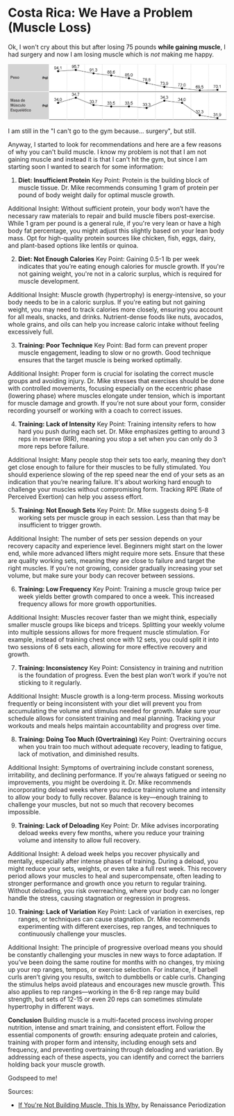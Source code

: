 # Costa Rica: We Have a Problem (Muscle Loss)

Ok, I won't cry about this but after losing 75 pounds **while gaining muscle**, I had surgery and now I am losing muscle which is *not* making me happy. 

![losing muscle](../images/losing-muscle.png)

I am still in the "I can't go to the gym because... surgery", but still. 

Anyway, I started to look for recommendations and here are a few reasons of why you can't build muscle. I know my problem is not that I am not gaining muscle and instead it is that I can't hit the gym, but since I am starting soon I wanted to search for some information:

1. **Diet: Insufficient Protein**
Key Point: Protein is the building block of muscle tissue. Dr. Mike recommends consuming 1 gram of protein per pound of body weight daily for optimal muscle growth.

Additional Insight: Without sufficient protein, your body won’t have the necessary raw materials to repair and build muscle fibers post-exercise. While 1 gram per pound is a general rule, if you're very lean or have a high body fat percentage, you might adjust this slightly based on your lean body mass. Opt for high-quality protein sources like chicken, fish, eggs, dairy, and plant-based options like lentils or quinoa.

2. **Diet: Not Enough Calories**
Key Point: Gaining 0.5-1 lb per week indicates that you’re eating enough calories for muscle growth. If you're not gaining weight, you're not in a caloric surplus, which is required for muscle development.

Additional Insight: Muscle growth (hypertrophy) is energy-intensive, so your body needs to be in a caloric surplus. If you're eating but not gaining weight, you may need to track calories more closely, ensuring you account for all meals, snacks, and drinks. Nutrient-dense foods like nuts, avocados, whole grains, and oils can help you increase caloric intake without feeling excessively full.

3. **Training: Poor Technique**
Key Point: Bad form can prevent proper muscle engagement, leading to slow or no growth. Good technique ensures that the target muscle is being worked optimally.

Additional Insight: Proper form is crucial for isolating the correct muscle groups and avoiding injury. Dr. Mike stresses that exercises should be done with controlled movements, focusing especially on the eccentric phase (lowering phase) where muscles elongate under tension, which is important for muscle damage and growth. If you’re not sure about your form, consider recording yourself or working with a coach to correct issues.

4. **Training: Lack of Intensity**
Key Point: Training intensity refers to how hard you push during each set. Dr. Mike emphasizes getting to around 3 reps in reserve (RIR), meaning you stop a set when you can only do 3 more reps before failure.

Additional Insight: Many people stop their sets too early, meaning they don’t get close enough to failure for their muscles to be fully stimulated. You should experience slowing of the rep speed near the end of your sets as an indication that you’re nearing failure. It's about working hard enough to challenge your muscles without compromising form. Tracking RPE (Rate of Perceived Exertion) can help you assess effort.

5. **Training: Not Enough Sets**
Key Point: Dr. Mike suggests doing 5-8 working sets per muscle group in each session. Less than that may be insufficient to trigger growth.

Additional Insight: The number of sets per session depends on your recovery capacity and experience level. Beginners might start on the lower end, while more advanced lifters might require more sets. Ensure that these are quality working sets, meaning they are close to failure and target the right muscles. If you’re not growing, consider gradually increasing your set volume, but make sure your body can recover between sessions.

6. **Training: Low Frequency**
Key Point: Training a muscle group twice per week yields better growth compared to once a week. This increased frequency allows for more growth opportunities.

Additional Insight: Muscles recover faster than we might think, especially smaller muscle groups like biceps and triceps. Splitting your weekly volume into multiple sessions allows for more frequent muscle stimulation. For example, instead of training chest once with 12 sets, you could split it into two sessions of 6 sets each, allowing for more effective recovery and growth.

7. **Training: Inconsistency**
Key Point: Consistency in training and nutrition is the foundation of progress. Even the best plan won’t work if you’re not sticking to it regularly.

Additional Insight: Muscle growth is a long-term process. Missing workouts frequently or being inconsistent with your diet will prevent you from accumulating the volume and stimulus needed for growth. Make sure your schedule allows for consistent training and meal planning. Tracking your workouts and meals helps maintain accountability and progress over time.

8. **Training: Doing Too Much (Overtraining)**
Key Point: Overtraining occurs when you train too much without adequate recovery, leading to fatigue, lack of motivation, and diminished results.

Additional Insight: Symptoms of overtraining include constant soreness, irritability, and declining performance. If you’re always fatigued or seeing no improvements, you might be overdoing it. Dr. Mike recommends incorporating deload weeks where you reduce training volume and intensity to allow your body to fully recover. Balance is key—enough training to challenge your muscles, but not so much that recovery becomes impossible.

9. **Training: Lack of Deloading**
Key Point: Dr. Mike advises incorporating deload weeks every few months, where you reduce your training volume and intensity to allow full recovery.

Additional Insight: A deload week helps you recover physically and mentally, especially after intense phases of training. During a deload, you might reduce your sets, weights, or even take a full rest week. This recovery period allows your muscles to heal and supercompensate, often leading to stronger performance and growth once you return to regular training. Without deloading, you risk overreaching, where your body can no longer handle the stress, causing stagnation or regression in progress.

10. **Training: Lack of Variation**
Key Point: Lack of variation in exercises, rep ranges, or techniques can cause stagnation. Dr. Mike recommends experimenting with different exercises, rep ranges, and techniques to continuously challenge your muscles.

Additional Insight: The principle of progressive overload means you should be constantly challenging your muscles in new ways to force adaptation. If you’ve been doing the same routine for months with no changes, try mixing up your rep ranges, tempos, or exercise selection. For instance, if barbell curls aren’t giving you results, switch to dumbbells or cable curls. Changing the stimulus helps avoid plateaus and encourages new muscle growth. This also applies to rep ranges—working in the 6-8 rep range may build strength, but sets of 12-15 or even 20 reps can sometimes stimulate hypertrophy in different ways.

**Conclusion**
Building muscle is a multi-faceted process involving proper nutrition, intense and smart training, and consistent effort. Follow the essential components of growth: ensuring adequate protein and calories, training with proper form and intensity, including enough sets and frequency, and preventing overtraining through deloading and variation. By addressing each of these aspects, you can identify and correct the barriers holding back your muscle growth.

Godspeed to me!

Sources:
- [If You're Not Building Muscle, This Is Why.](https://www.youtube.com/watch?v=PAlLYTHeKLc) by Renaissance Periodization
